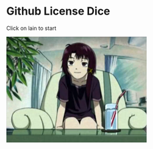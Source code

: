 



<h1>Github License Dice</h1>

<p>Click on lain to start</p>

<img src="https://raw.githubusercontent.com/zlw9991/githublicensedice/main/serial-experiments-lain-ps1-all-cutscenes.mp4_snapshot_04.58_2020.02.19_17.30.50.png" width="368" height="277" />

<p id="demo"></p>

<script>
  const img = document.querySelector('img')
img.onclick = () => {
  console.log('clicked')
  document.getElementById("demo").innerHTML = "Hello JavaScript!";
}

</script> 




